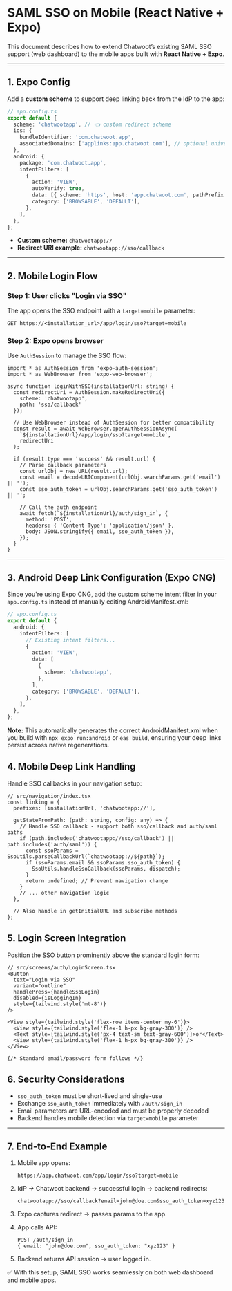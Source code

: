 # SAML SSO on Mobile (React Native + Expo)

This document describes how to extend Chatwoot’s existing SAML SSO support (web dashboard) to the mobile apps built with **React Native + Expo**.

---

## 1. Expo Config

Add a **custom scheme** to support deep linking back from the IdP to the app:

```ts
// app.config.ts
export default {
  scheme: 'chatwootapp', // 👈 custom redirect scheme
  ios: {
    bundleIdentifier: 'com.chatwoot.app',
    associatedDomains: ['applinks:app.chatwoot.com'], // optional universal links
  },
  android: {
    package: 'com.chatwoot.app',
    intentFilters: [
      {
        action: 'VIEW',
        autoVerify: true,
        data: [{ scheme: 'https', host: 'app.chatwoot.com', pathPrefix: '/' }],
        category: ['BROWSABLE', 'DEFAULT'],
      },
    ],
  },
};
```

- **Custom scheme:** `chatwootapp://`
- **Redirect URI example:** `chatwootapp://sso/callback`

---

## 2. Mobile Login Flow

### Step 1: User clicks "Login via SSO"

The app opens the SSO endpoint with a `target=mobile` parameter:

```
GET https://<installation_url>/app/login/sso?target=mobile
```

### Step 2: Expo opens browser

Use `AuthSession` to manage the SSO flow:

```tsx
import * as AuthSession from 'expo-auth-session';
import * as WebBrowser from 'expo-web-browser';

async function loginWithSSO(installationUrl: string) {
  const redirectUri = AuthSession.makeRedirectUri({ 
    scheme: 'chatwootapp',
    path: 'sso/callback'
  });

  // Use WebBrowser instead of AuthSession for better compatibility
  const result = await WebBrowser.openAuthSessionAsync(
    `${installationUrl}/app/login/sso?target=mobile`,
    redirectUri
  );

  if (result.type === 'success' && result.url) {
    // Parse callback parameters
    const urlObj = new URL(result.url);
    const email = decodeURIComponent(urlObj.searchParams.get('email') || '');
    const sso_auth_token = urlObj.searchParams.get('sso_auth_token') || '';

    // Call the auth endpoint
    await fetch(`${installationUrl}/auth/sign_in`, {
      method: 'POST',
      headers: { 'Content-Type': 'application/json' },
      body: JSON.stringify({ email, sso_auth_token }),
    });
  }
}
```

---

## 3. Android Deep Link Configuration (Expo CNG)

Since you're using Expo CNG, add the custom scheme intent filter in your `app.config.ts` instead of manually editing AndroidManifest.xml:

```ts
// app.config.ts
export default {
  android: {
    intentFilters: [
      // Existing intent filters...
      {
        action: 'VIEW',
        data: [
          {
            scheme: 'chatwootapp',
          },
        ],
        category: ['BROWSABLE', 'DEFAULT'],
      },
    ],
  },
};
```

**Note:** This automatically generates the correct AndroidManifest.xml when you build with `npx expo run:android` or `eas build`, ensuring your deep links persist across native regenerations.

## 4. Mobile Deep Link Handling

Handle SSO callbacks in your navigation setup:

```tsx
// src/navigation/index.tsx
const linking = {
  prefixes: [installationUrl, 'chatwootapp://'],
  
  getStateFromPath: (path: string, config: any) => {
    // Handle SSO callback - support both sso/callback and auth/saml paths
    if (path.includes('chatwootapp://sso/callback') || path.includes('auth/saml')) {
      const ssoParams = SsoUtils.parseCallbackUrl(`chatwootapp://${path}`);
      if (ssoParams.email && ssoParams.sso_auth_token) {
        SsoUtils.handleSsoCallback(ssoParams, dispatch);
      }
      return undefined; // Prevent navigation change
    }
    // ... other navigation logic
  },
  
  // Also handle in getInitialURL and subscribe methods
};
```

## 5. Login Screen Integration

Position the SSO button prominently above the standard login form:

```tsx
// src/screens/auth/LoginScreen.tsx
<Button
  text="Login via SSO"
  variant="outline"
  handlePress={handleSsoLogin}
  disabled={isLoggingIn}
  style={tailwind.style('mt-8')}
/>

<View style={tailwind.style('flex-row items-center my-6')}>
  <View style={tailwind.style('flex-1 h-px bg-gray-300')} />
  <Text style={tailwind.style('px-4 text-sm text-gray-600')}>or</Text>
  <View style={tailwind.style('flex-1 h-px bg-gray-300')} />
</View>

{/* Standard email/password form follows */}
```

## 6. Security Considerations

- `sso_auth_token` must be short-lived and single-use
- Exchange `sso_auth_token` immediately with `/auth/sign_in`
- Email parameters are URL-encoded and must be properly decoded
- Backend handles mobile detection via `target=mobile` parameter

---

## 7. End-to-End Example

1. Mobile app opens:

   ```
   https://app.chatwoot.com/app/login/sso?target=mobile
   ```

2. IdP → Chatwoot backend → successful login → backend redirects:

   ```
   chatwootapp://sso/callback?email=john@doe.com&sso_auth_token=xyz123
   ```

3. Expo captures redirect → passes params to the app.
4. App calls API:

   ```
   POST /auth/sign_in
   { email: "john@doe.com", sso_auth_token: "xyz123" }
   ```

5. Backend returns API session → user logged in.

✅ With this setup, SAML SSO works seamlessly on both web dashboard and mobile apps.
